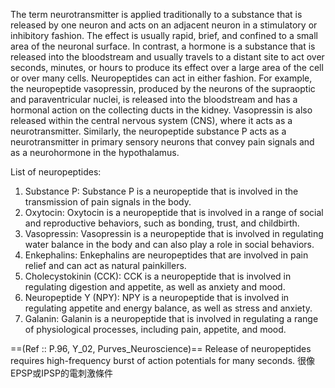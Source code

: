The term neurotransmitter is applied traditionally to a substance that is released by one neuron and acts on an adjacent neuron in a stimulatory or inhibitory fashion. The effect is usually rapid, brief, and confined to a small area of the neuronal surface. In contrast, a hormone is a substance that is released into the bloodstream and usually travels to a distant site to act over seconds, minutes, or hours to produce its effect over a large area of the cell or over many cells. Neuropeptides can act in either fashion. For example, the neuropeptide vasopressin, produced by the neurons of the supraoptic and paraventricular nuclei, is released into the bloodstream and has a hormonal action on the collecting ducts in the kidney. Vasopressin is also released within the central nervous system (CNS), where it acts as a neurotransmitter. Similarly, the neuropeptide substance P acts as a neurotransmitter in primary sensory neurons that convey pain signals and as a neurohormone in the hypothalamus.

List of neuropeptides:
1.  Substance P: Substance P is a neuropeptide that is involved in the transmission of pain signals in the body.
2.  Oxytocin: Oxytocin is a neuropeptide that is involved in a range of social and reproductive behaviors, such as bonding, trust, and childbirth.   
3.  Vasopressin: Vasopressin is a neuropeptide that is involved in regulating water balance in the body and can also play a role in social behaviors.
4.  Enkephalins: Enkephalins are neuropeptides that are involved in pain relief and can act as natural painkillers.    
5.  Cholecystokinin (CCK): CCK is a neuropeptide that is involved in regulating digestion and appetite, as well as anxiety and mood.    
6.  Neuropeptide Y (NPY): NPY is a neuropeptide that is involved in regulating appetite and energy balance, as well as stress and anxiety.    
7.  Galanin: Galanin is a neuropeptide that is involved in regulating a range of physiological processes, including pain, appetite, and mood.

==(Ref :: P.96, Y_02, Purves_Neuroscience)==
Release of neuropeptides requires high-frequency burst of action potentials for many seconds.
很像EPSP或IPSP的電刺激條件

